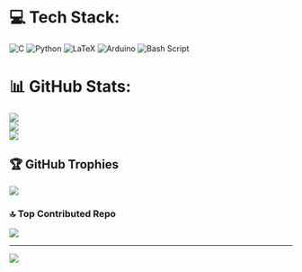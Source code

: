 
# 💻 Tech Stack:
![C](https://img.shields.io/badge/c-%2300599C.svg?style=for-the-badge&logo=c&logoColor=white)
![Python](https://img.shields.io/badge/python-3670A0?style=for-the-badge&logo=python&logoColor=ffdd54)
![LaTeX](https://img.shields.io/badge/latex-%23008080.svg?style=for-the-badge&logo=latex&logoColor=white)
![Arduino](https://img.shields.io/badge/-Arduino-00979D?style=for-the-badge&logo=Arduino&logoColor=white)
![Bash Script](https://img.shields.io/badge/bash_script-%23121011.svg?style=for-the-badge&logo=gnu-bash&logoColor=white)
# 📊 GitHub Stats:
![](https://github-readme-stats.vercel.app/api?username=lendzeg&theme=default&hide_border=true&include_all_commits=true&count_private=true)<br/>
![](https://nirzak-streak-stats.vercel.app/?user=lendzeg&theme=default&hide_border=true)<br/>
![](https://github-readme-stats.vercel.app/api/top-langs/?username=lendzeg&theme=default&hide_border=true&include_all_commits=true&count_private=true&layout=compact)

## 🏆 GitHub Trophies
![](https://github-profile-trophy.vercel.app/?username=lendzeg&theme=default&no-frame=true&no-bg=true&margin-w=4)

### 🔝 Top Contributed Repo
![](https://github-contributor-stats.vercel.app/api?username=lendzeg&limit=5&theme=default&combine_all_yearly_contributions=true)

---
[![](https://visitcount.itsvg.in/api?id=lendzeg&icon=10&color=12)](https://visitcount.itsvg.in)

<!-- Proudly created with GPRM ( https://gprm.itsvg.in ) -->
